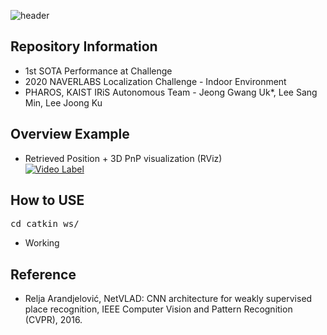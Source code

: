 ![header](https://capsule-render.vercel.app/api?type=rect&color=timeGradient&text=NAVERLABS%20Localization%20Challenge%20&fontSize=20)

## <div align=left>Repository Information</div>  
- 1st SOTA Performance at Challenge  
- 2020 NAVERLABS Localization Challenge - Indoor Environment  
- PHAROS, KAIST IRiS Autonomous Team - Jeong Gwang Uk*, Lee Sang Min, Lee Joong Ku   

## <div align=left>Overview Example</div>  
- Retrieved Position + 3D PnP visualization (RViz)  
[![Video Label](http://img.youtube.com/vi/u13pD5tT-z8/0.jpg)](https://youtu.be/u13pD5tT-z8)

## <div align=left>How to USE</div> 
<pre>cd catkin_ws/  </pre>
- Working

## <div align=left>Reference</div>
- Relja Arandjelović, NetVLAD: CNN architecture for weakly supervised place recognition, IEEE Computer Vision and Pattern Recognition (CVPR), 2016.
